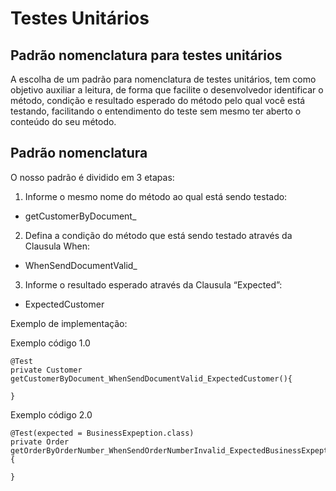 # Testes Unitários


## Padrão nomenclatura para testes unitários
A escolha de um padrão para nomenclatura de testes unitários, tem como objetivo auxiliar a leitura, de forma que facilite o desenvolvedor identificar o método, condição e resultado esperado do método pelo qual você está testando, facilitando o entendimento do teste sem mesmo ter aberto o conteúdo do seu método.



## Padrão nomenclatura
O nosso padrão é dividido em 3 etapas:


1. Informe o mesmo nome do método ao qual está sendo testado:
 - getCustomerByDocument_

2. Defina a condição do método que está sendo testado através da Clausula When: 
 - WhenSendDocumentValid_

3. Informe o resultado esperado através da Clausula “Expected”: 

 - ExpectedCustomer


Exemplo de implementação:


Exemplo código 1.0

```
@Test
private Customer getCustomerByDocument_WhenSendDocumentValid_ExpectedCustomer(){

}
```
Exemplo código 2.0

```
@Test(expected = BusinessExpeption.class)
private Order getOrderByOrderNumber_WhenSendOrderNumberInvalid_ExpectedBusinessExpeption(){

}
```



